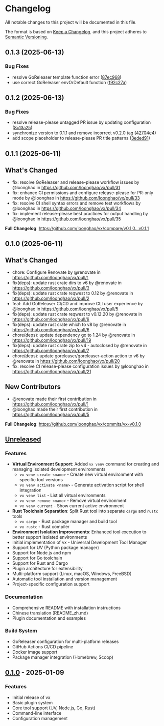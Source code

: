# Changelog

All notable changes to this project will be documented in this file.

The format is based on [Keep a Changelog](https://keepachangelog.com/en/1.0.0/),
and this project adheres to [Semantic Versioning](https://semver.org/spec/v2.0.0.html).

## 0.1.3 (2025-06-13)

### Bug Fixes

* resolve GoReleaser template function error ([87ec968](https://github.com/loonghao/vx/commit/87ec968))
* use correct GoReleaser envOrDefault function ([f92c27a](https://github.com/loonghao/vx/commit/f92c27a))

## 0.1.2 (2025-06-13)

### Bug Fixes

* resolve release-please untagged PR issue by updating configuration ([8c13a25](https://github.com/loonghao/vx/commit/8c13a25dcdfa010b5b51cea581f22e8b07ee27a6))
* synchronize version to 0.1.1 and remove incorrect v0.2.0 tag ([42704e4](https://github.com/loonghao/vx/commit/42704e4ac6a998fbef2abb3ad2816c38766119bd))
* add scope placeholder to release-please PR title patterns ([3eded91](https://github.com/loonghao/vx/commit/3eded91195e02ae427e4cfacf151f89896ec6b25))

## 0.1.1 (2025-06-11)

## What's Changed
* fix: resolve GoReleaser and release-please workflow issues by @loonghao in https://github.com/loonghao/vx/pull/31
* fix: enhance CI permissions and configure release-please for PR-only mode by @loonghao in https://github.com/loonghao/vx/pull/33
* fix: resolve CI shell syntax errors and remove test workflows by @loonghao in https://github.com/loonghao/vx/pull/34
* fix: implement release-please best practices for output handling by @loonghao in https://github.com/loonghao/vx/pull/35


**Full Changelog**: https://github.com/loonghao/vx/compare/v0.1.0...v0.1.1

## 0.1.0 (2025-06-11)

## What's Changed
* chore: Configure Renovate by @renovate in https://github.com/loonghao/vx/pull/1
* fix(deps): update rust crate dirs to v6 by @renovate in https://github.com/loonghao/vx/pull/3
* fix(deps): update rust crate reqwest to 0.12 by @renovate in https://github.com/loonghao/vx/pull/2
* feat: Add GoReleaser CI/CD and improve CLI user experience by @loonghao in https://github.com/loonghao/vx/pull/5
* fix(deps): update rust crate reqwest to v0.12.20 by @renovate in https://github.com/loonghao/vx/pull/9
* fix(deps): update rust crate which to v8 by @renovate in https://github.com/loonghao/vx/pull/6
* chore(deps): update dependency go to 1.24 by @renovate in https://github.com/loonghao/vx/pull/19
* fix(deps): update rust crate zip to v4 - autoclosed by @renovate in https://github.com/loonghao/vx/pull/7
* chore(deps): update goreleaser/goreleaser-action action to v6 by @renovate in https://github.com/loonghao/vx/pull/20
* fix: resolve CI release-please configuration issues by @loonghao in https://github.com/loonghao/vx/pull/21

## New Contributors
* @renovate made their first contribution in https://github.com/loonghao/vx/pull/1
* @loonghao made their first contribution in https://github.com/loonghao/vx/pull/5

**Full Changelog**: https://github.com/loonghao/vx/commits/vx-v0.1.0

## [Unreleased]

### Features

- **Virtual Environment Support**: Added `vx venv` command for creating and managing isolated development environments
  - `vx venv create <name>` - Create new virtual environment with specific tool versions
  - `vx venv activate <name>` - Generate activation script for shell integration
  - `vx venv list` - List all virtual environments
  - `vx venv remove <name>` - Remove virtual environment
  - `vx venv current` - Show current active environment
- **Rust Toolchain Separation**: Split Rust tool into separate `cargo` and `rustc` tools
  - `vx cargo` - Rust package manager and build tool
  - `vx rustc` - Rust compiler
- **Environment Isolation Improvements**: Enhanced tool execution to better support isolated environments
- Initial implementation of vx - Universal Development Tool Manager
- Support for UV (Python package manager)
- Support for Node.js and npm
- Support for Go toolchain
- Support for Rust and Cargo
- Plugin architecture for extensibility
- Multi-platform support (Linux, macOS, Windows, FreeBSD)
- Automatic tool installation and version management
- Project-specific configuration support

### Documentation

- Comprehensive README with installation instructions
- Chinese translation (README_zh.md)
- Plugin documentation and examples

### Build System

- GoReleaser configuration for multi-platform releases
- GitHub Actions CI/CD pipeline
- Docker image support
- Package manager integration (Homebrew, Scoop)

## [0.1.0] - 2025-01-09

### Features

- Initial release of vx
- Basic plugin system
- Core tool support (UV, Node.js, Go, Rust)
- Command-line interface
- Configuration management

[Unreleased]: https://github.com/loonghao/vx/compare/v0.1.0...HEAD
[0.1.0]: https://github.com/loonghao/vx/releases/tag/v0.1.0
